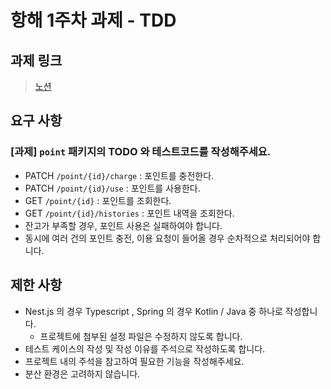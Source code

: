 # 항해 1주차 과제 - TDD

## 과제 링크

> [노션](https://www.notion.so/teamsparta/Chapter-1-1-Test-Driven-Development-ea474c19ad7b476495b7f3f9abcc690f)

## 요구 사항

### [과제] `point` 패키지의 TODO 와 테스트코드를 작성해주세요.

- PATCH  `/point/{id}/charge` : 포인트를 충전한다.
- PATCH `/point/{id}/use` : 포인트를 사용한다.
- GET `/point/{id}` : 포인트를 조회한다.
- GET `/point/{id}/histories` : 포인트 내역을 조회한다.
- 잔고가 부족할 경우, 포인트 사용은 실패하여야 합니다.
- 동시에 여러 건의 포인트 충전, 이용 요청이 들어올 경우 순차적으로 처리되어야 합니다.

## 제한 사항

- Nest.js 의 경우 Typescript , Spring 의 경우 Kotlin / Java 중 하나로 작성합니다.
  - 프로젝트에 첨부된 설정 파일은 수정하지 않도록 합니다.
- 테스트 케이스의 작성 및 작성 이유를 주석으로 작성하도록 합니다.
- 프로젝트 내의 주석을 참고하여 필요한 기능을 작성해주세요.
- 분산 환경은 고려하지 않습니다.
